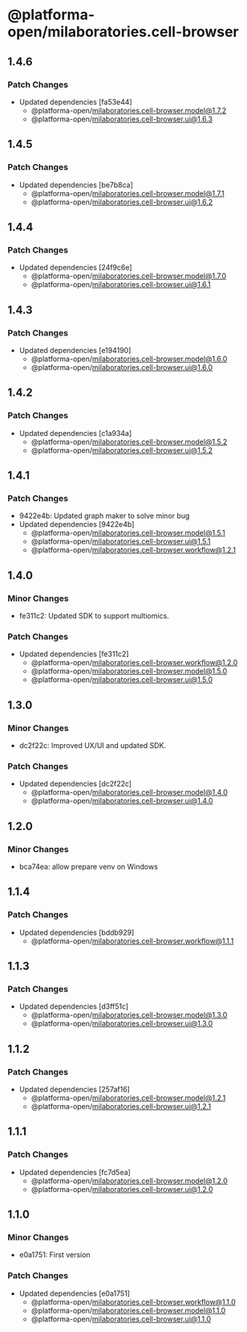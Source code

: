 # @platforma-open/milaboratories.cell-browser

## 1.4.6

### Patch Changes

- Updated dependencies [fa53e44]
  - @platforma-open/milaboratories.cell-browser.model@1.7.2
  - @platforma-open/milaboratories.cell-browser.ui@1.6.3

## 1.4.5

### Patch Changes

- Updated dependencies [be7b8ca]
  - @platforma-open/milaboratories.cell-browser.model@1.7.1
  - @platforma-open/milaboratories.cell-browser.ui@1.6.2

## 1.4.4

### Patch Changes

- Updated dependencies [24f9c6e]
  - @platforma-open/milaboratories.cell-browser.model@1.7.0
  - @platforma-open/milaboratories.cell-browser.ui@1.6.1

## 1.4.3

### Patch Changes

- Updated dependencies [e194190]
  - @platforma-open/milaboratories.cell-browser.model@1.6.0
  - @platforma-open/milaboratories.cell-browser.ui@1.6.0

## 1.4.2

### Patch Changes

- Updated dependencies [c1a934a]
  - @platforma-open/milaboratories.cell-browser.model@1.5.2
  - @platforma-open/milaboratories.cell-browser.ui@1.5.2

## 1.4.1

### Patch Changes

- 9422e4b: Updated graph maker to solve minor bug
- Updated dependencies [9422e4b]
  - @platforma-open/milaboratories.cell-browser.model@1.5.1
  - @platforma-open/milaboratories.cell-browser.ui@1.5.1
  - @platforma-open/milaboratories.cell-browser.workflow@1.2.1

## 1.4.0

### Minor Changes

- fe311c2: Updated SDK to support multiomics.

### Patch Changes

- Updated dependencies [fe311c2]
  - @platforma-open/milaboratories.cell-browser.workflow@1.2.0
  - @platforma-open/milaboratories.cell-browser.model@1.5.0
  - @platforma-open/milaboratories.cell-browser.ui@1.5.0

## 1.3.0

### Minor Changes

- dc2f22c: Improved UX/UI and updated SDK.

### Patch Changes

- Updated dependencies [dc2f22c]
  - @platforma-open/milaboratories.cell-browser.model@1.4.0
  - @platforma-open/milaboratories.cell-browser.ui@1.4.0

## 1.2.0

### Minor Changes

- bca74ea: allow prepare venv on Windows

## 1.1.4

### Patch Changes

- Updated dependencies [bddb929]
  - @platforma-open/milaboratories.cell-browser.workflow@1.1.1

## 1.1.3

### Patch Changes

- Updated dependencies [d3ff51c]
  - @platforma-open/milaboratories.cell-browser.model@1.3.0
  - @platforma-open/milaboratories.cell-browser.ui@1.3.0

## 1.1.2

### Patch Changes

- Updated dependencies [257af16]
  - @platforma-open/milaboratories.cell-browser.model@1.2.1
  - @platforma-open/milaboratories.cell-browser.ui@1.2.1

## 1.1.1

### Patch Changes

- Updated dependencies [fc7d5ea]
  - @platforma-open/milaboratories.cell-browser.model@1.2.0
  - @platforma-open/milaboratories.cell-browser.ui@1.2.0

## 1.1.0

### Minor Changes

- e0a1751: First version

### Patch Changes

- Updated dependencies [e0a1751]
  - @platforma-open/milaboratories.cell-browser.workflow@1.1.0
  - @platforma-open/milaboratories.cell-browser.model@1.1.0
  - @platforma-open/milaboratories.cell-browser.ui@1.1.0
